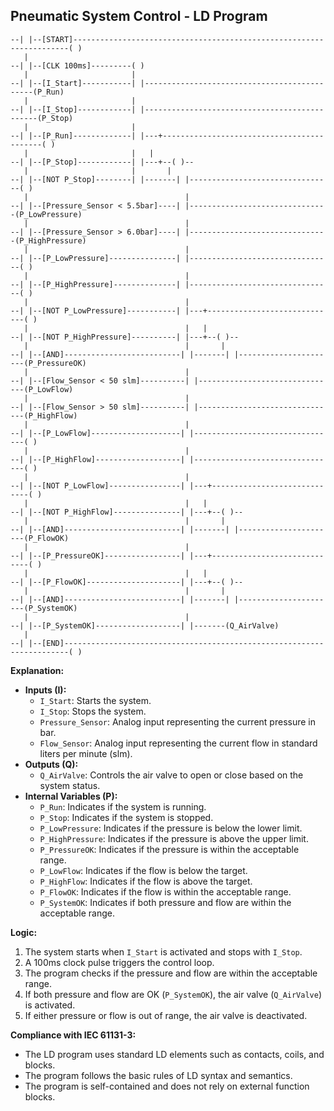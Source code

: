 ## Pneumatic System Control - LD Program

```
--| |--[START]---------------------------------------------------------------------( )
   |
--| |--[CLK 100ms]---------( )
   |                       |
--| |--[I_Start]-----------| |---------------------------------------------(P_Run)
   |                       |
--| |--[I_Stop]------------| |----------------------------------------------(P_Stop)
   |                       |
--| |--[P_Run]-------------| |---+-------------------------------------------( )
   |                       |   |
--| |--[P_Stop]------------| |---+--( )--
   |                       |       |
--| |--[NOT P_Stop]--------| |-------| |--------------------------------( )
   |                                   |
--| |--[Pressure_Sensor < 5.5bar]----| |-------------------------------(P_LowPressure) 
   |                                   | 
--| |--[Pressure_Sensor > 6.0bar]----| |-------------------------------(P_HighPressure)
   |                                   |
--| |--[P_LowPressure]---------------| |--------------------------------( )
   |                                   |
--| |--[P_HighPressure]--------------| |--------------------------------( )
   |                                   |
--| |--[NOT P_LowPressure]-----------| |---+-----------------------------( )
   |                                   |   |
--| |--[NOT P_HighPressure]----------| |---+--( )--
   |                                   |       |
--| |--[AND]--------------------------| |-------| |----------------------(P_PressureOK)
   |                                   |
--| |--[Flow_Sensor < 50 slm]----------| |-------------------------------(P_LowFlow)
   |                                   |
--| |--[Flow_Sensor > 50 slm]----------| |-------------------------------(P_HighFlow) 
   |                                   |
--| |--[P_LowFlow]--------------------| |--------------------------------( )
   |                                   |
--| |--[P_HighFlow]-------------------| |--------------------------------( )
   |                                   |
--| |--[NOT P_LowFlow]----------------| |---+-----------------------------( )
   |                                   |   |
--| |--[NOT P_HighFlow]---------------| |---+--( )--
   |                                   |       |
--| |--[AND]--------------------------| |-------| |----------------------(P_FlowOK)
   |                                   |
--| |--[P_PressureOK]-----------------| |---+-----------------------------( )
   |                                   |   |
--| |--[P_FlowOK]---------------------| |---+--( )--
   |                                   |       |
--| |--[AND]--------------------------| |-------| |----------------------(P_SystemOK)
   |                                   | 
--| |--[P_SystemOK]-------------------| |-------(Q_AirValve)
   |
--| |--[END]-----------------------------------------------------------------------( )
```

**Explanation:**

*   **Inputs (I):**
    *   `I_Start`: Starts the system.
    *   `I_Stop`: Stops the system.
    *   `Pressure_Sensor`: Analog input representing the current pressure in bar.
    *   `Flow_Sensor`: Analog input representing the current flow in standard liters per minute (slm).
*   **Outputs (Q):**
    *   `Q_AirValve`: Controls the air valve to open or close based on the system status.
*   **Internal Variables (P):**
    *   `P_Run`: Indicates if the system is running.
    *   `P_Stop`: Indicates if the system is stopped.
    *   `P_LowPressure`: Indicates if the pressure is below the lower limit.
    *   `P_HighPressure`: Indicates if the pressure is above the upper limit.
    *   `P_PressureOK`: Indicates if the pressure is within the acceptable range.
    *   `P_LowFlow`: Indicates if the flow is below the target.
    *   `P_HighFlow`: Indicates if the flow is above the target.
    *   `P_FlowOK`: Indicates if the flow is within the acceptable range. 
    *   `P_SystemOK`: Indicates if both pressure and flow are within the acceptable range.

**Logic:**

1.  The system starts when `I_Start` is activated and stops with `I_Stop`.
2.  A 100ms clock pulse triggers the control loop.
3.  The program checks if the pressure and flow are within the acceptable range.
4.  If both pressure and flow are OK (`P_SystemOK`), the air valve (`Q_AirValve`) is activated. 
5.  If either pressure or flow is out of range, the air valve is deactivated. 

**Compliance with IEC 61131-3:**

*   The LD program uses standard LD elements such as contacts, coils, and blocks.
*   The program follows the basic rules of LD syntax and semantics.
*   The program is self-contained and does not rely on external function blocks. 
